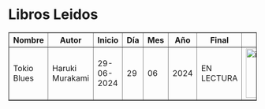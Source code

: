 # Libros Leidos
<body>  
    <table border="1">
        <tr>
            <th>Nombre</th>
            <th>Autor</th>
            <th>Inicio</th>
            <th>Día</th>
            <th>Mes</th>
            <th>Año</th>
            <th>Final</th>
            <th>Foto</th>
        </tr>
        <tr>
            <td>Tokio Blues</td>
            <td>Haruki Murakami</td>
            <td>29-06-2024</td>
            <td>29</td>
            <td>06</td>
            <td>2024</td>
            <td>EN LECTURA</td>
            <td>
                <a href="https://github.com/SantiagoBaquero/Libros-Leidos/assets/102531445/e8bcd658-672e-4ecd-b521-ad5171b8932f">
                    <img src="https://github.com/SantiagoBaquero/Libros-Leidos/assets/102531445/e8bcd658-672e-4ecd-b521-ad5171b8932f" alt="imagen" width="100">
                </a>
            </td>
        </tr>
    </table>
</body>
